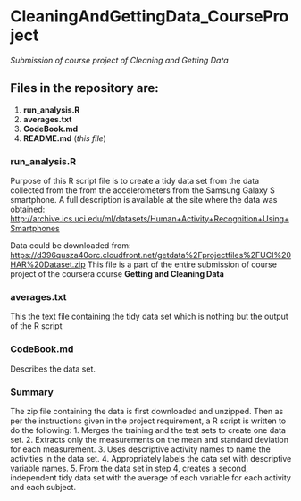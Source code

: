 # CleaningAndGettingData_CourseProject
*Submission of course project of Cleaning and Getting Data*

## Files in the repository are:
1. **run_analysis.R**
2. **averages.txt**
3. **CodeBook.md**
4. **README.md** (*this file*)

### run_analysis.R
Purpose of this R script file is to create a tidy data set from the data collected from the from the accelerometers from the Samsung Galaxy S smartphone. A full description is available at the site where the data was obtained:
http://archive.ics.uci.edu/ml/datasets/Human+Activity+Recognition+Using+Smartphones

Data could be downloaded from:
https://d396qusza40orc.cloudfront.net/getdata%2Fprojectfiles%2FUCI%20HAR%20Dataset.zip
This file is a part of the entire submission of course project of the coursera course **Getting and Cleaning Data**

### averages.txt
This the text file containing the tidy data set which is nothing but the output of the R script

### CodeBook.md
Describes the data set.


### **Summary**
The zip file containing the data is first downloaded and unzipped. Then as per the instructions given in the project requirement, a R script is written to do the following:
    1. Merges the training and the test sets to create one data set.
    2. Extracts only the measurements on the mean and standard deviation for each measurement.
    3. Uses descriptive activity names to name the activities in the data set.
    4. Appropriately labels the data set with descriptive variable names.
    5. From the data set in step 4, creates a second, independent tidy data set with the average of each variable for each activity and each subject.
